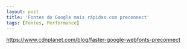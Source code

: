 ```yaml
---
layout: post
title: 'Fontes do Google mais rápidas com preconnect'
tags: [Fontes, Performance]
---
```


<https://www.cdnplanet.com/blog/faster-google-webfonts-preconnect>
